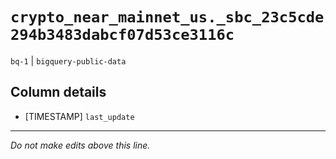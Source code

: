 # `crypto_near_mainnet_us._sbc_23c5cde294b3483dabcf07d53ce3116c`
`bq-1` | `bigquery-public-data`

## Column details
* [TIMESTAMP] `last_update`

-------------------------------------------------------------------------------
*Do not make edits above this line.*
